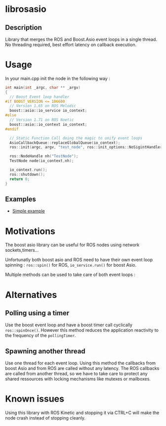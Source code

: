 # librosasio

## Description

Library that merges the ROS and Boost.Asio event loops in a single thread. No threading required, best effort latency on callback execution.


# Usage
In your main.cpp init the node in the following way :

```c++
int main(int _argc, char ** _argv)
{
  // Boost Event loop handler
#if BOOST_VERSION <= 106600
  // Version 1.65 on ROS Melodic
  boost::asio::io_service io_context;
#else
  // Version 1.71 on ROS Noetic
  boost::asio::io_context io_context;
#endif

  // Static Function Call doing the magic to unify event loops
  AsioCallbackQueue::replaceGlobalQueue(io_context);
  ros::init(argc, argv, "test_node", ros::init_options::NoSigintHandler);

  ros::NodeHandle nh("TestNode");
  TestNode node(io_context,nh);

  io_context.run();
  ros::shutdown();
  return 0;
}

```

## Examples
* [Simple example](examples/timers)

# Motivations
The boost asio library can be useful for ROS nodes using network sockets,timers...

Unfortunatly both boost asio and ROS need to have their own event loop spinning : `ros::spin()` for ROS, `io_service.run()` for boost Asio.

Multiple methods can be used to take care of both event loops :

# Alternatives
## Polling using a timer

Use the boost event loop and have a boost timer call cyclically `ros::spinOnce()`.
However this method reduces the application reactivity to the frequency of the `pollingTimer`.

## Spawning another thread

Use one thread for each event loop. Using this method the callbacks from boost Asio and from ROS are called without any latency.
The ROS callbacks are called from another thread, so we have to take care to protect any shared ressources with locking mechanisms like mutexes or mailboxes.

# Known issues

Using this library with ROS Kinetic and stopping it via CTRL+C will make the node crash instead of stopping cleanly.